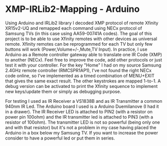 # XMP-IRLib2-Mapping - Arduino
Using Arduino and IRLib2 library I decoded XMP protocol of remote Xfinity XR15v2-UQ and remapped each command using NECx protocol of Samsung TVs (in this case using AA59-00741A codes).
The goal of this project is to be able to use Xfinity remotes with other devices as universal remote. Xfinity remotes can be reprogrammed for each TV but only few buttons will work (Power,Volume+/-,Mute,TV Input).
In practice, I use Arduino as a Remote controller gateway able to translate one IR Code (XMP) to another (NECx). Feel free to improve the code, add other protocols or just test it with your controller.
For the key "Home" I had on my source Samsung 2.4GHz remote controller (RMCSPR1AP1), I've not found the right NECx code online, so I've implemented as a timed combination of MENU+EXIT that gives the same exact result.
The other keystrokes are mapped 1-to-1.
A debug version can be activated to print the Xfinity sequence to implement new keys/update them or simply as debugging purpose.

For testing I used as IR Receiver a VS1838B and as IR Transmitter a common 940nm IR Led. The Arduino board I used is a Arduino Duemilanove (I had it in a drawer).
The IR Receiver LED is attached to PIN2 (with a resistor on power pin 100ohm) and the IR transmitter led  is attached to PIN3 (with a resistor of 100ohm).
The transmitter LED is not so powerful (being only one and with that resistor) but it's not a problem in my case having placed the Arduino in a box below my Samsung TV. If you want to increase the power consider to have a powerful led or put them in series.
